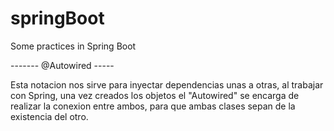 # springBoot
Some practices in Spring Boot


------- @Autowired -----

Esta notacion nos sirve para inyectar dependencias unas a otras, al trabajar con Spring, una vez creados los objetos el "Autowired" se encarga de realizar la conexion entre ambos, para que ambas clases sepan de la existencia del otro.
